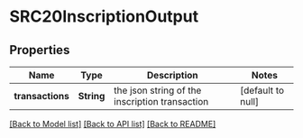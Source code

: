 # SRC20InscriptionOutput
## Properties

| Name | Type | Description | Notes |
|------------ | ------------- | ------------- | -------------|
| **transactions** | **String** | the json string of the inscription transaction | [default to null] |

[[Back to Model list]](../README.md#documentation-for-models) [[Back to API list]](../README.md#documentation-for-api-endpoints) [[Back to README]](../README.md)

